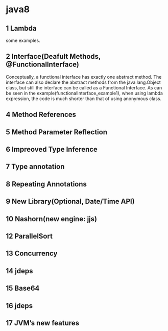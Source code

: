 # java8

## 1 Lambda
some examples.

## 2 Interface(Deafult Methods, @FunctionalInterface)
Conceptually, a functional interface has exactly one abstract method. 
The interface can also declare the abstract methods from the java.lang.Object class, but still the interface can be called as a Functional Interface.
As can be seen in the example(functionalInterface_example1), when using lambda expression, the code is much shorter than that of using anonymous class.

## 4 Method References

## 5 Method Parameter Reflection

## 6 Impreoved Type Inference

## 7 Type annotation

## 8 Repeating Annotations

## 9 New Library(Optional, Date/Time API)

## 10 Nashorn(new engine: jjs)

## 12 ParallelSort

## 13 Concurrency

## 14 jdeps

## 15 Base64

## 16 jdeps

## 17 JVM’s new features
